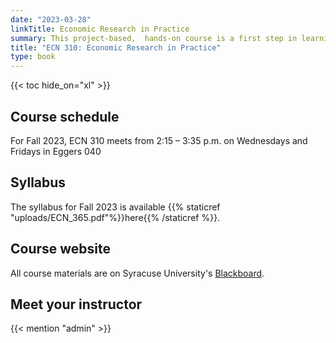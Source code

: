 ```yaml
---
date: "2023-03-28"
linkTitle: Economic Research in Practice
summary: This project-based,  hands-on course is a first step in learning to conduct economic research
title: "ECN 310: Economic Research in Practice"
type: book
---
```


{{< toc hide_on="xl" >}}

## Course schedule

For Fall 2023, ECN 310 meets from 2:15 – 3:35 p.m. on Wednesdays and Fridays in Eggers 040

## Syllabus

The syllabus for Fall 2023 is available {{% staticref "uploads/ECN_365.pdf"%}}here{{% /staticref %}}.


## Course website

All course materials are on Syracuse University's [Blackboard](https://blackboard.syr.edu/webapps/portal/frameset.jsp).

## Meet your instructor

{{< mention "admin" >}}
